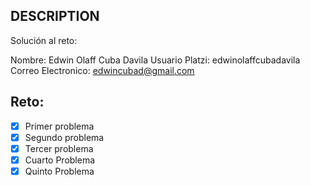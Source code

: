 ## DESCRIPTION

Solución al reto:

Nombre: Edwin Olaff Cuba Davila
Usuario Platzi: edwinolaffcubadavila
Correo Electronico: edwincubad@gmail.com

## Reto:

- [x] Primer problema
- [x] Segundo problema
- [x] Tercer problema
- [x] Cuarto Problema
- [x] Quinto Problema
